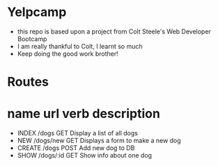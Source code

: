 # Yelpcamp

* this repo is based upon a project from Colt Steele's Web Developer Bootcamp
* I am really thankful to Colt, I learnt so much
* Keep doing the good work brother!

# Routes
   name      url           verb           description
======================================================
* INDEX     /dogs           GET     Display a list of all dogs
* NEW       /dogs/new       GET     Displays a form to make a new dog
* CREATE    /dogs           POST    Add new dog to DB
* SHOW      /dogs/:id       GET     Show info about one dog